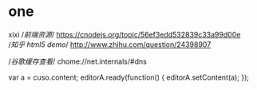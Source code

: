 # one
xixi
/*前端资源*/
https://cnodejs.org/topic/56ef3edd532839c33a99d00e    
/*知乎 html5 demo*/
http://www.zhihu.com/question/24398907

/*谷歌缓存查看*/
chome://net.internals/#dns


var a = cuso.content;
editorA.ready(function() {
	editorA.setContent(a);
 });

